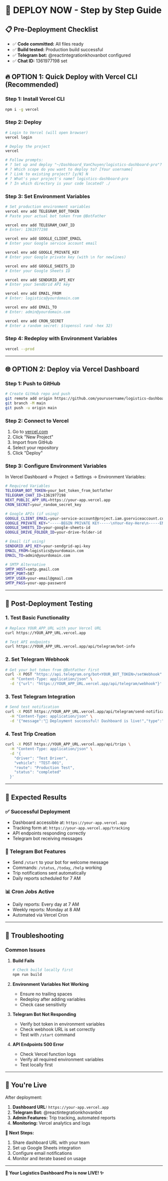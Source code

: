 # 🚀 DEPLOY NOW - Step by Step Guide

## 📋 Pre-Deployment Checklist

- ✅ **Code committed:** All files ready
- ✅ **Build tested:** Production build successful
- ✅ **Telegram bot:** @reactintegrationkhovanbot configured
- ✅ **Chat ID:** 1361977198 set

## 🔥 OPTION 1: Quick Deploy with Vercel CLI (Recommended)

### Step 1: Install Vercel CLI

```bash
npm i -g vercel
```

### Step 2: Deploy

```bash
# Login to Vercel (will open browser)
vercel login

# Deploy the project
vercel

# Follow prompts:
# ? Set up and deploy "~/Dashboard_VanChuyen/logistics-dashboard-pro"? [Y/n] Y
# ? Which scope do you want to deploy to? [Your username]
# ? Link to existing project? [y/N] N
# ? What's your project's name? logistics-dashboard-pro
# ? In which directory is your code located? ./
```

### Step 3: Set Environment Variables

```bash
# Set production environment variables
vercel env add TELEGRAM_BOT_TOKEN
# Paste your actual bot token from @BotFather

vercel env add TELEGRAM_CHAT_ID
# Enter: 1361977198

vercel env add GOOGLE_CLIENT_EMAIL
# Enter your Google service account email

vercel env add GOOGLE_PRIVATE_KEY
# Enter your Google private key (with \n for newlines)

vercel env add GOOGLE_SHEETS_ID
# Enter your Google Sheets ID

vercel env add SENDGRID_API_KEY
# Enter your SendGrid API key

vercel env add EMAIL_FROM
# Enter: logistics@yourdomain.com

vercel env add EMAIL_TO
# Enter: admin@yourdomain.com

vercel env add CRON_SECRET
# Enter a random secret: $(openssl rand -hex 32)
```

### Step 4: Redeploy with Environment Variables

```bash
vercel --prod
```

---

## 🌐 OPTION 2: Deploy via Vercel Dashboard

### Step 1: Push to GitHub

```bash
# Create GitHub repo and push
git remote add origin https://github.com/yourusername/logistics-dashboard-pro.git
git branch -M main
git push -u origin main
```

### Step 2: Connect to Vercel

1. Go to [vercel.com](https://vercel.com)
2. Click "New Project"
3. Import from GitHub
4. Select your repository
5. Click "Deploy"

### Step 3: Configure Environment Variables

In Vercel Dashboard → Project → Settings → Environment Variables:

```bash
# Required Variables
TELEGRAM_BOT_TOKEN=your_bot_token_from_botfather
TELEGRAM_CHAT_ID=1361977198
NEXT_PUBLIC_APP_URL=https://your-app.vercel.app
CRON_SECRET=your_random_secret_key

# Google APIs (if using)
GOOGLE_CLIENT_EMAIL=your-service-account@project.iam.gserviceaccount.com
GOOGLE_PRIVATE_KEY="-----BEGIN PRIVATE KEY-----\nYour-Key-Here\n-----END PRIVATE KEY-----"
GOOGLE_SHEETS_ID=your-google-sheets-id
GOOGLE_DRIVE_FOLDER_ID=your-drive-folder-id

# Email (if using)
SENDGRID_API_KEY=your-sendgrid-api-key
EMAIL_FROM=logistics@yourdomain.com
EMAIL_TO=admin@yourdomain.com

# SMTP Alternative
SMTP_HOST=smtp.gmail.com
SMTP_PORT=587
SMTP_USER=your-email@gmail.com
SMTP_PASS=your-app-password
```

---

## 🧪 Post-Deployment Testing

### 1. Test Basic Functionality

```bash
# Replace YOUR_APP_URL with your Vercel URL
curl https://YOUR_APP_URL.vercel.app

# Test API endpoints
curl https://YOUR_APP_URL.vercel.app/api/telegram/bot-info
```

### 2. Set Telegram Webhook

```bash
# Get your bot token from @BotFather first
curl -X POST "https://api.telegram.org/bot<YOUR_BOT_TOKEN>/setWebhook" \
  -H "Content-Type: application/json" \
  -d '{"url": "https://YOUR_APP_URL.vercel.app/api/telegram/webhook"}'
```

### 3. Test Telegram Integration

```bash
# Send test notification
curl -X POST https://YOUR_APP_URL.vercel.app/api/telegram/send-notification \
  -H "Content-Type: application/json" \
  -d '{"message":"🚀 Deployment successful! Dashboard is live!","type":"success"}'
```

### 4. Test Trip Creation

```bash
curl -X POST https://YOUR_APP_URL.vercel.app/api/trips \
  -H "Content-Type: application/json" \
  -d '{
    "driver": "Test Driver",
    "vehicle": "TEST-001",
    "route": "Production Test",
    "status": "completed"
  }'
```

---

## 🎯 Expected Results

### ✅ Successful Deployment

- Dashboard accessible at: `https://your-app.vercel.app`
- Tracking form at: `https://your-app.vercel.app/tracking`
- API endpoints responding correctly
- Telegram bot receiving messages

### 🤖 Telegram Bot Features

- Send `/start` to your bot for welcome message
- Commands: `/status`, `/today`, `/help` working
- Trip notifications sent automatically
- Daily reports scheduled for 7 AM

### 📊 Cron Jobs Active

- Daily reports: Every day at 7 AM
- Weekly reports: Monday at 8 AM
- Automated via Vercel Cron

---

## 🚨 Troubleshooting

### Common Issues

1. **Build Fails**

   ```bash
   # Check build locally first
   npm run build
   ```

2. **Environment Variables Not Working**
   - Ensure no trailing spaces
   - Redeploy after adding variables
   - Check case sensitivity

3. **Telegram Bot Not Responding**
   - Verify bot token in environment variables
   - Check webhook URL is set correctly
   - Test with `/start` command

4. **API Endpoints 500 Error**
   - Check Vercel function logs
   - Verify all required environment variables
   - Test locally first

---

## 🎉 You're Live

After deployment:

1. **Dashboard URL:** `https://your-app.vercel.app`
2. **Telegram Bot:** @reactintegrationkhovanbot
3. **Admin Features:** Trip tracking, automated reports
4. **Monitoring:** Vercel analytics and logs

**🎯 Next Steps:**

1. Share dashboard URL with your team
2. Set up Google Sheets integration
3. Configure email notifications
4. Monitor and iterate based on usage

---

**🚛 Your Logistics Dashboard Pro is now LIVE! ✨**
